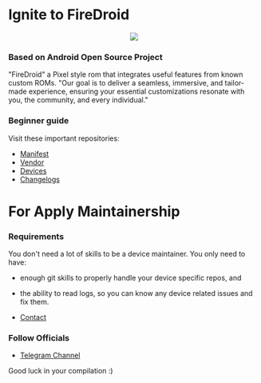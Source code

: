 # Ignite to FireDroid #

<p align="center">
  <img src="https://i.imgur.com/9xhwQEK.png"/>
</p>

### Based on Android Open Source Project 

"FireDroid" a Pixel style rom that integrates useful features from known custom ROMs. "Our goal is to deliver a seamless, immersive, and tailor-made experience, ensuring your essential customizations resonate with you, the community, and every individual."

### Beginner guide

Visit these important repositories:

- [Manifest](https://github.com/FireDroid-AOSP/manifest)
- [Vendor](https://gitlab.com/firedroid-extras/vendor_aosp)
- [Devices](https://github.com/FireDroid-Devices)
- [Changelogs](https://github.com/FireDroid-AOSP/Changelogs)

 # For Apply Maintainership

### Requirements
You don't need a lot of skills to be a device maintainer. You only need to have:
- enough git skills to properly handle your device specific repos, and
- the ability to read logs, so you can know any device related issues and fix them.

- [Contact](https://t.me/i_RONAN)

### Follow Officials

- [Telegram Channel](https://t.me/firedroid_official)

Good luck in your compilation :)
